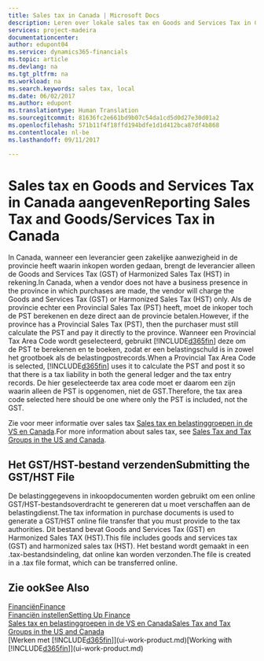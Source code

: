 ```yaml
---
title: Sales tax in Canada | Microsoft Docs
description: Leren over lokale sales tax en Goods and Services Tax in Canada.
services: project-madeira
documentationcenter: 
author: edupont04
ms.service: dynamics365-financials
ms.topic: article
ms.devlang: na
ms.tgt_pltfrm: na
ms.workload: na
ms.search.keywords: sales tax, local
ms.date: 06/02/2017
ms.author: edupont
ms.translationtype: Human Translation
ms.sourcegitcommit: 81636fc2e661bd9b07c54da1cd5d0d27e30d01a2
ms.openlocfilehash: 571b11f4f18ffd194bdfe1d1d412bca87df4b868
ms.contentlocale: nl-be
ms.lasthandoff: 09/11/2017

---
```

# <a name="reporting-sales-tax-and-goodsservices-tax-in-canada"></a><span data-ttu-id="61f19-103">Sales tax en Goods and Services Tax in Canada aangeven</span><span class="sxs-lookup"><span data-stu-id="61f19-103">Reporting Sales Tax and Goods/Services Tax in Canada</span></span>
<span data-ttu-id="61f19-104">In Canada, wanneer een leverancier geen zakelijke aanwezigheid in de provincie heeft waarin inkopen worden gedaan, brengt de leverancier alleen de Goods and Services Tax (GST) of Harmonized Sales Tax (HST) in rekening.</span><span class="sxs-lookup"><span data-stu-id="61f19-104">In Canada, when a vendor does not have a business presence in the province in which purchases are made, the vendor will charge the Goods and Services Tax (GST) or Harmonized Sales Tax (HST) only.</span></span> <span data-ttu-id="61f19-105">Als de provincie echter een Provincial Sales Tax (PST) heeft, moet de inkoper toch de PST berekenen en deze direct aan de provincie betalen.</span><span class="sxs-lookup"><span data-stu-id="61f19-105">However, if the province has a Provincial Sales Tax (PST), then the purchaser must still calculate the PST and pay it directly to the province.</span></span> <span data-ttu-id="61f19-106">Wanneer een Provincial Tax Area Code wordt geselecteerd, gebruikt [!INCLUDE[d365fin](includes/d365fin_md.md)] deze om de PST te berekenen en te boeken, zodat er een belastingschuld is in zowel het grootboek als de belastingpostrecords.</span><span class="sxs-lookup"><span data-stu-id="61f19-106">When a Provincial Tax Area Code is selected, [!INCLUDE[d365fin](includes/d365fin_md.md)] uses it to calculate the PST and post it so that there is a tax liability in both the general ledger and the tax entry records.</span></span> <span data-ttu-id="61f19-107">De hier geselecteerde tax area code moet er daarom een zijn waarin alleen de PST is opgenomen, niet de GST.</span><span class="sxs-lookup"><span data-stu-id="61f19-107">Therefore, the tax area code selected here should be one where only the PST is included, not the GST.</span></span>  

<span data-ttu-id="61f19-108">Zie voor meer informatie over sales tax [Sales tax en belastinggroepen in de VS en Canada](us-finance-sales-tax.md).</span><span class="sxs-lookup"><span data-stu-id="61f19-108">For more information about sales tax, see [Sales Tax and Tax Groups in the US and Canada](us-finance-sales-tax.md).</span></span>  

## <a name="submitting-the-gsthst-file"></a><span data-ttu-id="61f19-109">Het GST/HST-bestand verzenden</span><span class="sxs-lookup"><span data-stu-id="61f19-109">Submitting the GST/HST File</span></span>
<span data-ttu-id="61f19-110">De belastinggegevens in inkoopdocumenten worden gebruikt om een online GST/HST-bestandsoverdracht te genereren dat u moet verschaffen aan de belastingdienst.</span><span class="sxs-lookup"><span data-stu-id="61f19-110">The tax information in purchase documents is used to generate a GST/HST online file transfer that you must provide to the tax authorities.</span></span> <span data-ttu-id="61f19-111">Dit bestand bevat Goods and Services Tax (GST) en Harmonized Sales TAX (HST).</span><span class="sxs-lookup"><span data-stu-id="61f19-111">This file includes goods and services tax (GST) and harmonized sales tax (HST).</span></span> <span data-ttu-id="61f19-112">Het bestand wordt gemaakt in een .tax-bestandsindeling, dat online kan worden verzonden.</span><span class="sxs-lookup"><span data-stu-id="61f19-112">The file is created in a .tax file format, which can be transferred online.</span></span>  

## <a name="see-also"></a><span data-ttu-id="61f19-113">Zie ook</span><span class="sxs-lookup"><span data-stu-id="61f19-113">See Also</span></span>
[<span data-ttu-id="61f19-114">Financiën</span><span class="sxs-lookup"><span data-stu-id="61f19-114">Finance</span></span>](finance.md)  
[<span data-ttu-id="61f19-115">Financiën instellen</span><span class="sxs-lookup"><span data-stu-id="61f19-115">Setting Up Finance</span></span>](finance-setup-finance.md)  
[<span data-ttu-id="61f19-116">Sales tax en belastinggroepen in de VS en Canada</span><span class="sxs-lookup"><span data-stu-id="61f19-116">Sales Tax and Tax Groups in the US and Canada</span></span>](us-finance-sales-tax.md)  
<span data-ttu-id="61f19-117">[Werken met [!INCLUDE[d365fin](includes/d365fin_md.md)]](ui-work-product.md)</span><span class="sxs-lookup"><span data-stu-id="61f19-117">[Working with [!INCLUDE[d365fin](includes/d365fin_md.md)]](ui-work-product.md)</span></span>

